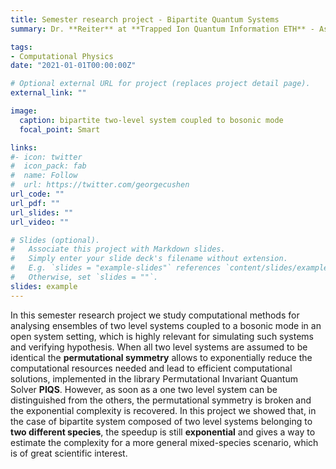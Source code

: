 ```yaml
---
title: Semester research project - Bipartite Quantum Systems
summary: Dr. **Reiter** at **Trapped Ion Quantum Information ETH** - As part of a **semester research project** I studied how to obtain an exponential reduction of complexity for simulating bipartite quantum systems coupled to a bosonic mode.

tags:
- Computational Physics
date: "2021-01-01T00:00:00Z"

# Optional external URL for project (replaces project detail page).
external_link: ""

image:
  caption: bipartite two-level system coupled to bosonic mode
  focal_point: Smart

links:
#- icon: twitter
#  icon_pack: fab
#  name: Follow
#  url: https://twitter.com/georgecushen
url_code: ""
url_pdf: ""
url_slides: ""
url_video: ""

# Slides (optional).
#   Associate this project with Markdown slides.
#   Simply enter your slide deck's filename without extension.
#   E.g. `slides = "example-slides"` references `content/slides/example-slides.md`.
#   Otherwise, set `slides = ""`.
slides: example
---
```

In this semester research project we study computational methods for analysing ensembles of two level systems coupled to a bosonic mode in an open system setting, which is highly relevant for simulating such systems and verifying hypothesis. When all two level systems are assumed to be identical the **permutational symmetry** allows to exponentially reduce the computational resources needed and lead to efficient computational solutions, implemented in the library Permutational Invariant Quantum Solver **PIQS**. However, as soon as a one two level system can be distinguished from the others, the permutational symmetry is broken and the exponential complexity is recovered. In this project we showed that, in the case of bipartite system composed of two level systems belonging to **two different species**, the speedup is still **exponential** and gives a way to estimate the complexity for a more general mixed-species scenario, which is of great scientific interest.
